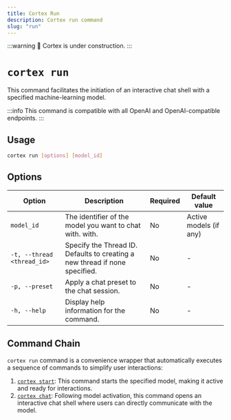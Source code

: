 ```yaml
---
title: Cortex Run
description: Cortex run command
slug: "run"
---
```


:::warning
🚧 Cortex is under construction.
:::

# `cortex run`

This command facilitates the initiation of an interactive chat shell with a specified machine-learning model.

:::info
This command is compatible with all OpenAI and OpenAI-compatible endpoints.
:::

## Usage

```bash
cortex run [options] [model_id]
```

## Options

| Option                      | Description                                                                 | Required | Default value |
|-----------------------------|-----------------------------------------------------------------------------|----------|---------------|
| `model_id`                | The identifier of the model you want to chat with. with.                                                           | No       |      Active models (if any)         |
| `-t, --thread <thread_id>`  | Specify the Thread ID. Defaults to creating a new thread if none specified. | No       |     -          |
| `-p, --preset`                | Apply a chat preset to the chat session.                                   | No       |    -           |
| `-h, --help`                | Display help information for the command.                                   | No       |    -           |


## Command Chain

`cortex run` command is a convenience wrapper that automatically executes a sequence of commands to simplify user interactions:

1. [`cortex start`](/docs/cli/models/start): This command starts the specified model, making it active and ready for interactions.
2. [`cortex chat`](/docs/cli/chat): Following model activation, this command opens an interactive chat shell where users can directly communicate with the model.
